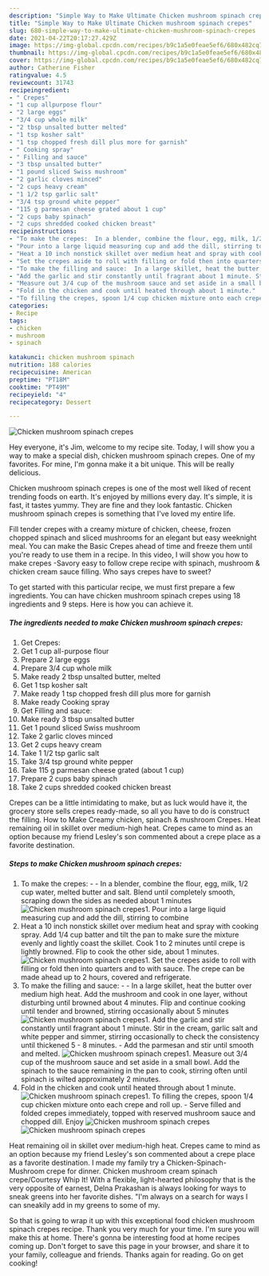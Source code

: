 ```yaml
---
description: "Simple Way to Make Ultimate Chicken mushroom spinach crepes"
title: "Simple Way to Make Ultimate Chicken mushroom spinach crepes"
slug: 680-simple-way-to-make-ultimate-chicken-mushroom-spinach-crepes
date: 2021-04-22T20:17:27.429Z
image: https://img-global.cpcdn.com/recipes/b9c1a5e0feae5ef6/680x482cq70/chicken-mushroom-spinach-crepes-recipe-main-photo.jpg
thumbnail: https://img-global.cpcdn.com/recipes/b9c1a5e0feae5ef6/680x482cq70/chicken-mushroom-spinach-crepes-recipe-main-photo.jpg
cover: https://img-global.cpcdn.com/recipes/b9c1a5e0feae5ef6/680x482cq70/chicken-mushroom-spinach-crepes-recipe-main-photo.jpg
author: Catherine Fisher
ratingvalue: 4.5
reviewcount: 31743
recipeingredient:
- " Crepes"
- "1 cup allpurpose flour"
- "2 large eggs"
- "3/4 cup whole milk"
- "2 tbsp unsalted butter melted"
- "1 tsp kosher salt"
- "1 tsp chopped fresh dill plus more for garnish"
- " Cooking spray"
- " Filling and sauce"
- "3 tbsp unsalted butter"
- "1 pound sliced Swiss mushroom"
- "2 garlic cloves minced"
- "2 cups heavy cream"
- "1 1/2 tsp garlic salt"
- "3/4 tsp ground white pepper"
- "115 g parmesan cheese grated about 1 cup"
- "2 cups baby spinach"
- "2 cups shredded cooked chicken breast"
recipeinstructions:
- "To make the crepes:  In a blender, combine the flour, egg, milk, 1/2 cup water, melted butter and salt. Blend until completely smooth, scraping down the sides as needed about 1 minutes"
- "Pour into a large liquid measuring cup and add the dill, stirring to combine"
- "Heat a 10 inch nonstick skillet over medium heat and spray with cooking spray. Add 1/4 cup batter and tilt the pan to make sure the mixture evenly and lightly coast the skillet. Cook 1 to 2 minutes until crepe is lightly browned. Flip to cook the other side, about 1 minutes."
- "Set the crepes aside to roll with filling or fold then into quarters and to with sauce. The crepe can be made ahead up to 2 hours, covered and refrigerate."
- "To make the filling and sauce:  In a large skillet, heat the butter over medium high heat. Add the mushroom and cook in one layer, without disturbing until browned about 4 minutes. Flip and continue cooking until tender and browned, stirring occasionally about 5 minutes"
- "Add the garlic and stir constantly until fragrant about 1 minute. Stir in the cream, garlic salt and white pepper and simmer, stirring occasionally to check the consistency until thickened 5 - 8 minutes.  Add the parmesan and stir until smooth and melted."
- "Measure out 3/4 cup of the mushroom sauce and set aside in a small bowl. Add the spinach to the sauce remaining in the pan to cook, stirring often until spinach is wilted approximately 2 minutes."
- "Fold in the chicken and cook until heated through about 1 minute."
- "To filling the crepes, spoon 1/4 cup chicken mixture onto each crepe and roll up. Serve filled and folded crepes immediately, topped with reserved mushroom sauce and chopped dill. Enjoy"
categories:
- Recipe
tags:
- chicken
- mushroom
- spinach

katakunci: chicken mushroom spinach 
nutrition: 188 calories
recipecuisine: American
preptime: "PT18M"
cooktime: "PT49M"
recipeyield: "4"
recipecategory: Dessert

---
```



![Chicken mushroom spinach crepes](https://img-global.cpcdn.com/recipes/b9c1a5e0feae5ef6/680x482cq70/chicken-mushroom-spinach-crepes-recipe-main-photo.jpg)

Hey everyone, it's Jim, welcome to my recipe site. Today, I will show you a way to make a special dish, chicken mushroom spinach crepes. One of my favorites. For mine, I'm gonna make it a bit unique. This will be really delicious.

Chicken mushroom spinach crepes is one of the most well liked of recent trending foods on earth. It's enjoyed by millions every day. It's simple, it is fast, it tastes yummy. They are fine and they look fantastic. Chicken mushroom spinach crepes is something that I've loved my entire life.

Fill tender crepes with a creamy mixture of chicken, cheese, frozen chopped spinach and sliced mushrooms for an elegant but easy weeknight meal. You can make the Basic Crepes ahead of time and freeze them until you&#39;re ready to use them in a recipe. In this video, I will show you how to make crepes -Savory easy to follow crepe recipe with spinach, mushroom &amp; chicken cream sauce filling. Who says crepes have to sweet?


To get started with this particular recipe, we must first prepare a few ingredients. You can have chicken mushroom spinach crepes using 18 ingredients and 9 steps. Here is how you can achieve it.

<!--inarticleads1-->

##### The ingredients needed to make Chicken mushroom spinach crepes:

1. Get  Crepes:
1. Get 1 cup all-purpose flour
1. Prepare 2 large eggs
1. Prepare 3/4 cup whole milk
1. Make ready 2 tbsp unsalted butter, melted
1. Get 1 tsp kosher salt
1. Make ready 1 tsp chopped fresh dill plus more for garnish
1. Make ready  Cooking spray
1. Get  Filling and sauce:
1. Make ready 3 tbsp unsalted butter
1. Get 1 pound sliced Swiss mushroom
1. Take 2 garlic cloves minced
1. Get 2 cups heavy cream
1. Take 1 1/2 tsp garlic salt
1. Take 3/4 tsp ground white pepper
1. Take 115 g parmesan cheese grated (about 1 cup)
1. Prepare 2 cups baby spinach
1. Take 2 cups shredded cooked chicken breast


Crepes can be a little intimidating to make, but as luck would have it, the grocery store sells crepes ready-made, so all you have to do is construct the filling. How to Make Creamy chicken, spinach &amp; mushroom Crepes. Heat remaining oil in skillet over medium-high heat. Crepes came to mind as an option because my friend Lesley&#39;s son commented about a crepe place as a favorite destination. 

<!--inarticleads2-->

##### Steps to make Chicken mushroom spinach crepes:

1. To make the crepes: -  - In a blender, combine the flour, egg, milk, 1/2 cup water, melted butter and salt. Blend until completely smooth, scraping down the sides as needed about 1 minutes
<img src="//assets-global.cpcdn.com/assets/icons/button_play-2c75c40dde080a61004c1f40b05d8f140eaff45d7e9e6481dc71c63d2e7c4909.png" alt="Chicken mushroom spinach crepes">1. Pour into a large liquid measuring cup and add the dill, stirring to combine
1. Heat a 10 inch nonstick skillet over medium heat and spray with cooking spray. Add 1/4 cup batter and tilt the pan to make sure the mixture evenly and lightly coast the skillet. Cook 1 to 2 minutes until crepe is lightly browned. Flip to cook the other side, about 1 minutes.
<img src="//assets-global.cpcdn.com/assets/icons/button_play-2c75c40dde080a61004c1f40b05d8f140eaff45d7e9e6481dc71c63d2e7c4909.png" alt="Chicken mushroom spinach crepes">1. Set the crepes aside to roll with filling or fold then into quarters and to with sauce. The crepe can be made ahead up to 2 hours, covered and refrigerate.
1. To make the filling and sauce: -  - In a large skillet, heat the butter over medium high heat. Add the mushroom and cook in one layer, without disturbing until browned about 4 minutes. Flip and continue cooking until tender and browned, stirring occasionally about 5 minutes
<img src="//assets-global.cpcdn.com/assets/icons/button_play-2c75c40dde080a61004c1f40b05d8f140eaff45d7e9e6481dc71c63d2e7c4909.png" alt="Chicken mushroom spinach crepes">1. Add the garlic and stir constantly until fragrant about 1 minute. Stir in the cream, garlic salt and white pepper and simmer, stirring occasionally to check the consistency until thickened 5 - 8 minutes.  - Add the parmesan and stir until smooth and melted.
<img src="//assets-global.cpcdn.com/assets/icons/button_play-2c75c40dde080a61004c1f40b05d8f140eaff45d7e9e6481dc71c63d2e7c4909.png" alt="Chicken mushroom spinach crepes">1. Measure out 3/4 cup of the mushroom sauce and set aside in a small bowl. Add the spinach to the sauce remaining in the pan to cook, stirring often until spinach is wilted approximately 2 minutes.
1. Fold in the chicken and cook until heated through about 1 minute.
<img src="//assets-global.cpcdn.com/assets/icons/button_play-2c75c40dde080a61004c1f40b05d8f140eaff45d7e9e6481dc71c63d2e7c4909.png" alt="Chicken mushroom spinach crepes">1. To filling the crepes, spoon 1/4 cup chicken mixture onto each crepe and roll up. - Serve filled and folded crepes immediately, topped with reserved mushroom sauce and chopped dill. Enjoy
<img src="//assets-global.cpcdn.com/assets/icons/button_play-2c75c40dde080a61004c1f40b05d8f140eaff45d7e9e6481dc71c63d2e7c4909.png" alt="Chicken mushroom spinach crepes"><img src="//assets-global.cpcdn.com/assets/icons/button_play-2c75c40dde080a61004c1f40b05d8f140eaff45d7e9e6481dc71c63d2e7c4909.png" alt="Chicken mushroom spinach crepes">

Heat remaining oil in skillet over medium-high heat. Crepes came to mind as an option because my friend Lesley&#39;s son commented about a crepe place as a favorite destination. I made my family try a Chicken-Spinach-Mushroom crepe for dinner. Chicken mushroom cream spinach crepe/Courtesy Whip It! With a flexible, light-hearted philosophy that is the very opposite of earnest, Delna Prakashan is always looking for ways to sneak greens into her favorite dishes. &#34;I&#39;m always on a search for ways I can sneakily add in my greens to some of my. 

So that is going to wrap it up with this exceptional food chicken mushroom spinach crepes recipe. Thank you very much for your time. I'm sure you will make this at home. There's gonna be interesting food at home recipes coming up. Don't forget to save this page in your browser, and share it to your family, colleague and friends. Thanks again for reading. Go on get cooking!
